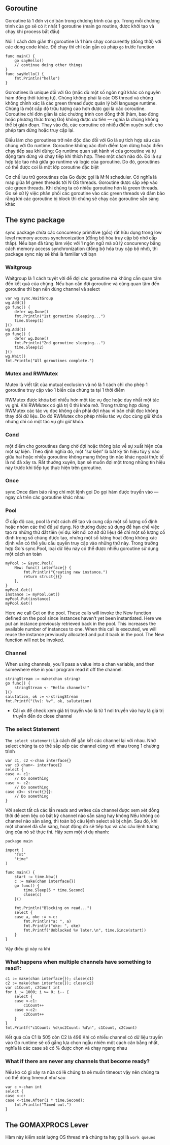 ## Goroutine
Goroutine là 1 đơn vị cơ bản trong chương trình của go. Trong mỗi chương trình của go sẽ có ít nhất 1 goroutine (main go routine, được khởi tạo và chạy khi process bắt đầu)

Nói 1 cách đơn giản thì goroutine là 1 hàm chạy concurently (đồng thời) với các dòng code khác. Để chạy thì chỉ cần gắn cú pháp `go` trước function
```
func main() {
    go sayHello()
    // continue doing other things
}
func sayHello() {
    fmt.Println("hello")
}
```

Goroutines là unique đối với Go (mặc dù một số ngôn ngữ khác có nguyên hàm đồng thời tương tự). Chúng không phải là các OS thread và chúng không chính xác là các green thread được quản lý bởi language runtime. Chúng là một cấp độ trừu tượng cao hơn được gọi là các coroutine. Coroutine chỉ đơn giản là các chương trình con đồng thời (hàm, bao đóng hoặc phương thức trong Go) không được ưu tiên — nghĩa là chúng không thể bị gián đoạn. Thay vào đó, các coroutine có nhiều điểm xuyên suốt cho phép tạm dừng hoặc truy cập lại.

Điều làm cho goroutines trở nên độc đáo đối với Go là sự tích hợp sâu của chúng với Go runtime. Goroutine không xác định điểm tạm dừng hoặc điểm chạy tiếp sau khi dừng; Go runtime quan sát hành vi của goroutine và tự động tạm dừng và chạy tiếp khi thích hợp. Theo một cách nào đó. Đó là sự hợp tác tao nhã giữa go runtime và logic của goroutine. Do đó, goroutines có thể được coi là một lớp coroutine đặc biệt

Cơ chế lưu trữ goroutines của Go được gọi là M:N scheduler. Có nghĩa là map giữa M green threads tới N OS threads. Goroutine được sắp xếp vào các green threads. Khi chúng ta có nhiều goroutine hơn là green threads. Go sẽ xử lý việc phân phối các goroutine vào các green threads và đảm bảo rằng khi các goroutine bị block thì chúng sẽ chạy các goroutine sẵn sàng khác

## The sync package
sync package chứa các concurency primitive (gốc) rất hữu dụng trong low level memory access synchronization (đồng bộ hóa truy cập bộ nhớ cấp thấp). Nếu bạn đã từng làm việc với 1 ngôn ngữ mà xử lý concurency bằng cách memory access synchronization (đồng bộ hóa truy cập bộ nhớ), thì package sync này sẽ khá là familiar với bạn

### Waitgroup
Waitgroup là 1 cách tuyệt vời để đợi các goroutine mà không cần quan tâm đến kết quả của chúng. Nếu bạn cần đợi goroutine và cũng quan tâm đến goroutine thì bạn nền dùng channel và select

```
var wg sync.WaitGroup
wg.Add(1)
go func() {
    defer wg.Done()
    fmt.Println("1st goroutine sleeping...")
    time.Sleep(1)
}()
wg.Add(1)
go func() {
    defer wg.Done()
    fmt.Println("2nd goroutine sleeping...")
    time.Sleep(2)
}()
wg.Wait()
fmt.Println("All goroutines complete.")
```

### Mutex and RWMutex
Mutex là viết tắt của mutual exclusion và nó là 1 cách chỉ cho phép 1 goroutine truy cập vào 1 biến của chúng ta tại 1 thời điểm

RWMutex được khóa bởi nhiều hơn một tác vụ đọc hoặc duy nhất một tác vụ ghi. Khi RWMutex có giá trị 0 thì khóa mở. Trong trường hợp dùng RWMutex các tác vụ đọc không cần phải đợi nhau vì bản chất đọc không thay đổi dữ liệu. Do đó RWMutex cho phép nhiều tác vụ đọc cùng giữ khóa nhưng chỉ có một tác vụ ghi giữ khóa.

### Cond
một điểm cho goroutines đang chờ đợi hoặc thông báo về sự xuất hiện của một sự kiện. Theo định nghĩa đó, một “sự kiện” là bất kỳ tín hiệu tùy ý nào giữa hai hoặc nhiều goroutine không mang thông tin nào khác ngoài thực tế là nó đã xảy ra. Rất thường xuyên, bạn sẽ muốn đợi một trong những tín hiệu này trước khi tiếp tục thực hiện trên goroutine.

### Once
sync.Once đảm bảo rằng chỉ một lệnh gọi Do gọi hàm được truyền vào — ngay cả trên các goroutine khác nhau

### Pool
Ở cấp độ cao, pool là một cách để tạo và cung cấp một số lượng cố định hoặc nhóm các thứ để sử dụng. Nó thường được sử dụng để hạn chế việc tạo ra những thứ đắt tiền (ví dụ: kết nối cơ sở dữ liệu) để chỉ một số lượng cố định trong số chúng được tạo, nhưng một số lượng hoạt động không xác định vẫn có thể yêu cầu quyền truy cập vào những thứ này. Trong trường hợp Go's sync.Pool, loại dữ liệu này có thể được nhiều goroutine sử dụng một cách an toàn

```
myPool := &sync.Pool{
    New: func() interface{} {
        fmt.Println("Creating new instance.")
        return struct{}{}
    },
}
myPool.Get()
instance := myPool.Get()
myPool.Put(instance)
myPool.Get()
```
Here we call Get on the pool. These calls will invoke the New function defined on the pool since instances haven’t yet been instantiated. Here we put an instance previously retrieved back in the pool. This increases the available number of instances to one. When this call is executed, we will reuse the instance previously allocated and put it back in the pool. The New function will not be invoked.

### Channel
When using channels, you’ll pass a value into a chan variable, and then somewhere else in your program read it off the channel.

```
stringStream := make(chan string)
go func() {
    stringStream <- "Hello channels!"
}()
salutation, ok := <-stringStream
fmt.Printf("(%v): %v", ok, salutation)
```

- Cái `ok` để check xem giá trị truyền vào là từ 1 nơi truyền vào hay là giá trị truyền đến do close channel 

### The select Statement
`The select statement`: Là cách để gắn kết các channel lại với nhau. Nhờ select chúng ta có thể sắp xếp các channel cùng với nhau trong 1 chương trình

```
var c1, c2 <-chan interface{}
var c3 chan<- interface{}
select {
case <- c1:
    // Do something
case <- c2:
    // Do something
case c3<- struct{}{}:
    // Do something
}
```

Với select tất cả các lần reads and writes của channel được xem xét đồng thời để xem liệu có bất kỳ channel nào sẵn sàng hay không Nếu không có channel nào sẵn sàng, thì toàn bộ câu lệnh select sẽ bị chặn. Sau đó, khi một channel đã sẵn sàng, hoạt động đó sẽ tiếp tục và các câu lệnh tương ứng của nó sẽ thực thi. Hãy xem một ví dụ nhanh:

```
package main

import (
	"fmt"
	"time"
)

func main() {
	start := time.Now()
	c := make(chan interface{})
	go func() {
		time.Sleep(5 * time.Second)
		close(c)
	}()

	fmt.Println("Blocking on read...")
	select {
	case a, oke := <-c:
		fmt.Println("a: ", a)
		fmt.Println("oke: ", oke)
		fmt.Printf("Unblocked %v later.\n", time.Since(start))
	}
}
```

Vậy điều gì xảy ra khi
### What happens when multiple channels have something to read?: 
```
c1 := make(chan interface{}); close(c1)
c2 := make(chan interface{}); close(c2)
var c1Count, c2Count int
for i := 1000; i >= 0; i-- {
    select {
    case <-c1:
        c1Count++
    case <-c2:
        c2Count++
    }
}
fmt.Printf("c1Count: %d\nc2Count: %d\n", c1Count, c2Count)
```
Kết quả của C1 là 505 còn C2 là 496
Khi có nhiều channel có dữ liệu truyền vào Go runtime sẽ cố gắng lựa chọn ngẫu nhiên một cách cân bằng nhất, nghĩa là các case sẽ có % được chọn và chạy ngang nhau


### What if there are never any channels that become ready?
Nếu ko có gì xảy ra nữa có lẽ chúng ta sẽ muốn timeout vậy nên chúng ta có thể dùng timeout như sau
```
var c <-chan int
select {
case <-c:
case <-time.After(1 * time.Second):
    fmt.Println("Timed out.")
}
```


## The GOMAXPROCS Lever
Hàm này kiểm soát lượng OS thread mà chúng ta hay gọi là `work queues`
